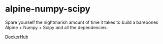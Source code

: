 # alpine-numpy-scipy

Spare yourself the nightmarish amount of time it takes to build a barebones Alpine + Numpy + Scipy and all the dependencies.

[DockerHub](https://hub.docker.com/r/lexwraith/alpine-numpy-scipy/)
